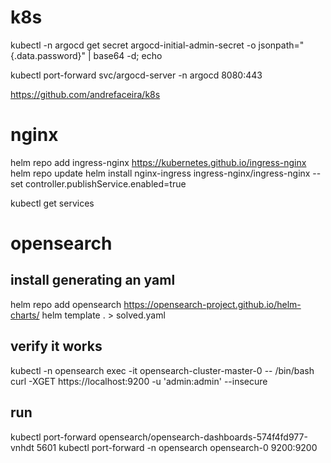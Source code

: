 

# k8s

kubectl -n argocd get secret argocd-initial-admin-secret -o jsonpath="{.data.password}" | base64 -d; echo

kubectl port-forward svc/argocd-server -n argocd 8080:443

https://github.com/andrefaceira/k8s

# nginx

helm repo add ingress-nginx https://kubernetes.github.io/ingress-nginx
helm repo update
helm install nginx-ingress ingress-nginx/ingress-nginx --set controller.publishService.enabled=true

kubectl get services


# opensearch


## install generating an yaml 
helm repo add opensearch https://opensearch-project.github.io/helm-charts/
helm template . > solved.yaml

## verify it works
kubectl -n opensearch exec -it opensearch-cluster-master-0 -- /bin/bash
curl -XGET https://localhost:9200 -u 'admin:admin' --insecure

## run
kubectl port-forward opensearch/opensearch-dashboards-574f4fd977-vnhdt 5601
kubectl port-forward -n opensearch opensearch-0 9200:9200

